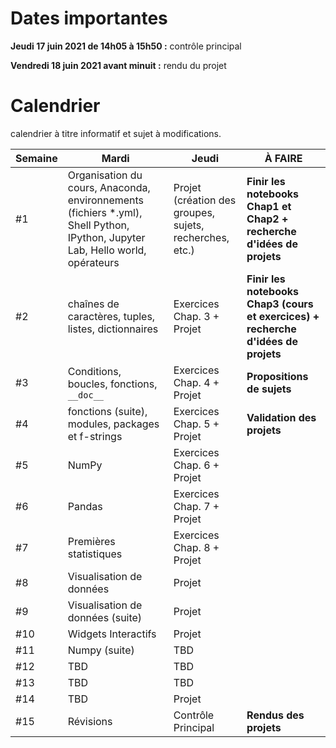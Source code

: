 # Dates importantes
**Jeudi 17 juin 2021 de 14h05 à 15h50 :** contrôle principal

**Vendredi 18 juin 2021 avant minuit :** rendu du projet

# Calendrier
calendrier à titre informatif et sujet à modifications.

| Semaine | Mardi | Jeudi | **À FAIRE** |
| ------------------|-------------| ------------------|-------------|
| #1  | Organisation du cours, Anaconda, environnements (fichiers *.yml), Shell Python, IPython, Jupyter Lab, Hello world, opérateurs | Projet (création des groupes, sujets, recherches, etc.) | **Finir les notebooks Chap1 et Chap2 + recherche d'idées de projets** |
| #2  | chaînes de caractères, tuples, listes, dictionnaires| Exercices Chap. 3 + Projet | **Finir les notebooks Chap3 (cours et exercices) + recherche d'idées de projets** |
| #3  | Conditions, boucles, fonctions, `__doc__`| Exercices Chap. 4 + Projet | **Propositions de sujets** |
| #4  | fonctions (suite), modules, packages et f-strings | Exercices Chap. 5 + Projet | **Validation des projets** |
| #5  | NumPy | Exercices Chap. 6 + Projet |
| #6  | Pandas | Exercices Chap. 7 + Projet |
| #7  | Premières statistiques | Exercices Chap. 8 + Projet |
| #8  | Visualisation de données | Projet |
| #9  | Visualisation de données (suite) | Projet |
| #10 | Widgets Interactifs | Projet |
| #11 | Numpy (suite) | TBD |
| #12 | TBD | TBD |
| #13 | TBD | TBD |
| #14 | TBD | Projet | 
| #15 | Révisions | Contrôle Principal |  **Rendus des projets** |
